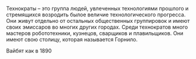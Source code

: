 Технократы – это группа людей, увлеченных технологиями прошлого и стремящихся возродить былое величие технологического прогресса. Они живут отдельно от остальных общественных группировок и имеют своих эмиссаров во многих других городах. Среди технократов много мастеров робототехники, кузнецов, сварщиков и плавильщиков. Они имеют свою столицу, которая называется Горнило.


Вайбят как в 1890
